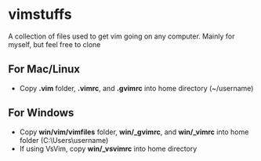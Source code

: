 vimstuffs
=========

A collection of files used to get vim going on any computer. Mainly for myself, but feel free to clone

For Mac/Linux
--------------
- Copy **.vim** folder, **.vimrc**, and **.gvimrc** into home directory (~/username)

For Windows
-----------
- Copy **win/vim/vimfiles** folder, **win/_gvimrc**, and **win/_vimrc** into home folder (C:\Users\username)
- If using VsVim, copy **win/_vsvimrc** into home directory
